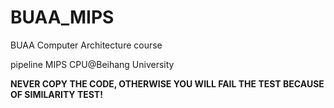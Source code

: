 # BUAA_MIPS
BUAA Computer Architecture course

pipeline MIPS CPU@Beihang University


**NEVER COPY THE CODE, OTHERWISE YOU WILL FAIL THE TEST BECAUSE OF SIMILARITY TEST!**

